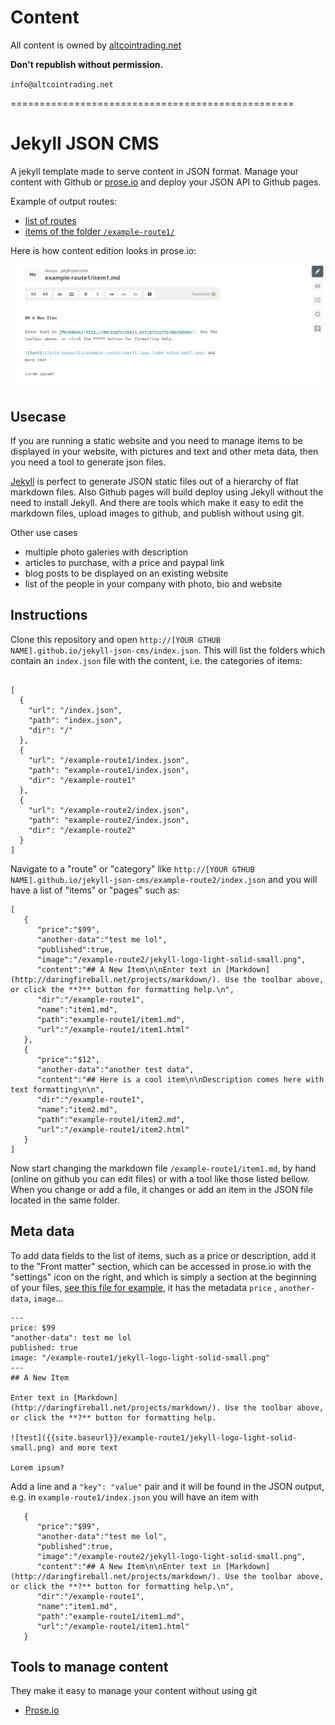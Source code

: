 # Content

All content is owned by [altcointrading.net](https://www.altcointrading.net)

**Don't republish without permission.** 

`info@altcointrading.net`


=================================================

# Jekyll JSON CMS

A jekyll template made to serve content in JSON format. Manage your content with Github or [prose.io](http://prose.io/) and deploy your JSON API to Github pages.

Example of output routes: 

* [list of routes](http://lexoyo.me/jekyll-json-cms/index.json)
* [items of the folder `/example-route1/`](http://lexoyo.me/jekyll-json-cms/example-route1/index.json)

Here is how content edition looks in prose.io:

![Content edition in prose.io](screenshots/prose.io-1.png)

## Usecase

If you are running a static website and you need to manage items to be displayed in your website, with pictures and text and other meta data, then you need a tool to generate json files.

[Jekyll](https://jekyllrb.com/) is perfect to generate JSON static files out of a hierarchy of flat markdown files. Also Github pages will build deploy using Jekyll without the need to install Jekyll. And there are tools which make it easy to edit the markdown files, upload images to github, and publish without using git.

Other use cases

* multiple photo galeries with description
* articles to purchase, with a price and paypal link
* blog posts to be displayed on an existing website
* list of the people in your company with photo, bio and website

## Instructions

Clone this repository and open `http://[YOUR GTHUB NAME].github.io/jekyll-json-cms/index.json`. This will list the folders which contain an `index.json` file with the content, i.e. the categories of items:

```

[
  {
    "url": "/index.json",
    "path": "index.json",
    "dir": "/"
  },
  {
    "url": "/example-route1/index.json",
    "path": "example-route1/index.json",
    "dir": "/example-route1"
  },
  {
    "url": "/example-route2/index.json",
    "path": "example-route2/index.json",
    "dir": "/example-route2"
  }
]
```

Navigate to a "route" or "category" like `http://[YOUR GTHUB NAME].github.io/jekyll-json-cms/example-route2/index.json` and you will have a list of "items" or "pages" such as:

```
[
   {
      "price":"$99",
      "another-data":"test me lol",
      "published":true,
      "image":"/example-route2/jekyll-logo-light-solid-small.png",
      "content":"## A New Item\n\nEnter text in [Markdown](http://daringfireball.net/projects/markdown/). Use the toolbar above, or click the **?** button for formatting help.\n",
      "dir":"/example-route1",
      "name":"item1.md",
      "path":"example-route1/item1.md",
      "url":"/example-route1/item1.html"
   },
   {
      "price":"$12",
      "another-data":"another test data",
      "content":"## Here is a cool item\n\nDescription comes here with text formatting\n\n",
      "dir":"/example-route1",
      "name":"item2.md",
      "path":"example-route1/item2.md",
      "url":"/example-route1/item2.html"
   }
]
```

Now start changing the markdown file `/example-route1/item1.md`, by hand (online on github you can edit files) or with a tool like those listed bellow. When you change or add a file, it changes or add an item in the JSON file located in the same folder.

## Meta data

To add data fields to the list of items, such as a price or description, add it to the "Front matter" section, which can be accessed in prose.io with the "settings" icon on the right, and which is simply a section at the beginning of your files, [see this file for example](https://raw.githubusercontent.com/lexoyo/jekyll-json-cms/gh-pages/example-route1/item1.md), it has the metadata `price` , `another-data`, `image`... 

```
---
price: $99
"another-data": test me lol
published: true
image: "/example-route1/jekyll-logo-light-solid-small.png"
---
## A New Item

Enter text in [Markdown](http://daringfireball.net/projects/markdown/). Use the toolbar above, or click the **?** button for formatting help.

![test]({{site.baseurl}}/example-route1/jekyll-logo-light-solid-small.png) and more text

Lorem ipsum?
```
Add a line and a `"key": "value"` pair and it will be found in the JSON output, e.g. in `example-route1/index.json` you will have an item with 

```
   {
      "price":"$99",
      "another-data":"test me lol",
      "published":true,
      "image":"/example-route2/jekyll-logo-light-solid-small.png",
      "content":"## A New Item\n\nEnter text in [Markdown](http://daringfireball.net/projects/markdown/). Use the toolbar above, or click the **?** button for formatting help.\n",
      "dir":"/example-route1",
      "name":"item1.md",
      "path":"example-route1/item1.md",
      "url":"/example-route1/item1.html"
   }
```

## Tools to manage content

They make it easy to manage your content without using git

* [Prose.io](http://prose.io/)
